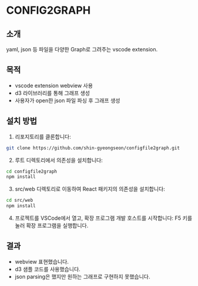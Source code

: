 # CONFIG2GRAPH

## 소개
yaml, json 등 파일을 다양한 Graph로 그려주는 vscode extension.

## 목적 
- vscode extension webview 사용 
- d3 라이브러리를 통해 그래프 생성 
- 사용자가 open한 json 파일 파싱 후 그래프 생성 

## 설치 방법

1. 리포지토리를 클론합니다:
```bash
git clone https://github.com/shin-gyeongseon/configfile2graph.git
```

2. 루트 디렉토리에서 의존성을 설치합니다:
```bash
cd configfile2graph
npm install
```

3. src/web 디렉토리로 이동하여 React 패키지의 의존성을 설치합니다:

```bash
cd src/web
npm install
```

4. 프로젝트를 VSCode에서 열고, 확장 프로그램 개발 호스트를 시작합니다:
    F5 키를 눌러 확장 프로그램을 실행합니다.


## 결과 
- webview 표현했습니다. 
- d3 샘플 코드를 사용했습니다. 
- json parsing은 했지만 원하는 그래프로 구현하지 못했습니다. 

